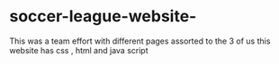 # soccer-league-website-
This was a team effort with different pages assorted to the 3 of us
this website has css , html and java script 
